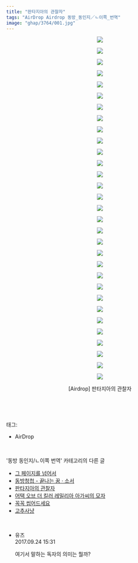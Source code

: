 ```yaml
---
title: "판타지아의 관찰자"
tags: "AirDrop Airdrop 동방_동인지／ㄴ이쪽_번역"
image: "ghap/3764/001.jpg"
---
```

<div class="article">
<p style="text-align: center; clear: none; float: none;"><img src="{{ site.nasurl }}/ghap/3764/001.jpg"/></p>
<p style="text-align: center; clear: none; float: none;"><img src="{{ site.nasurl }}/ghap/3764/002.jpg"/></p>
<p style="text-align: center; clear: none; float: none;"><img src="{{ site.nasurl }}/ghap/3764/003.jpg"/></p>
<p style="text-align: center; clear: none; float: none;"><img src="{{ site.nasurl }}/ghap/3764/004.jpg"/></p>
<p style="text-align: center; clear: none; float: none;"><img src="{{ site.nasurl }}/ghap/3764/005.jpg"/></p>
<p style="text-align: center; clear: none; float: none;"><img src="{{ site.nasurl }}/ghap/3764/006.jpg"/></p>
<p style="text-align: center; clear: none; float: none;"><img src="{{ site.nasurl }}/ghap/3764/007.jpg"/></p>
<p style="text-align: center; clear: none; float: none;"><img src="{{ site.nasurl }}/ghap/3764/008.jpg"/></p>
<p style="text-align: center; clear: none; float: none;"><img src="{{ site.nasurl }}/ghap/3764/009.jpg"/></p>
<p style="text-align: center; clear: none; float: none;"><img src="{{ site.nasurl }}/ghap/3764/010.jpg"/></p>
<p style="text-align: center; clear: none; float: none;"><img src="{{ site.nasurl }}/ghap/3764/011.jpg"/></p>
<p style="text-align: center; clear: none; float: none;"><img src="{{ site.nasurl }}/ghap/3764/012.jpg"/></p>
<p style="text-align: center; clear: none; float: none;"><img src="{{ site.nasurl }}/ghap/3764/013.jpg"/></p>
<p style="text-align: center; clear: none; float: none;"><img src="{{ site.nasurl }}/ghap/3764/014.jpg"/></p>
<p style="text-align: center; clear: none; float: none;"><img src="{{ site.nasurl }}/ghap/3764/015.jpg"/></p>
<p style="text-align: center; clear: none; float: none;"><img src="{{ site.nasurl }}/ghap/3764/016.jpg"/></p>
<p style="text-align: center; clear: none; float: none;"><img src="{{ site.nasurl }}/ghap/3764/017.jpg"/></p>
<p style="text-align: center; clear: none; float: none;"><img src="{{ site.nasurl }}/ghap/3764/018.jpg"/></p>
<p style="text-align: center; clear: none; float: none;"><img src="{{ site.nasurl }}/ghap/3764/019.jpg"/></p>
<p style="text-align: center; clear: none; float: none;"><img src="{{ site.nasurl }}/ghap/3764/020.jpg"/></p>
<p style="text-align: center; clear: none; float: none;"><img src="{{ site.nasurl }}/ghap/3764/021.jpg"/></p>
<p style="text-align: center; clear: none; float: none;"><img src="{{ site.nasurl }}/ghap/3764/022.jpg"/></p>
<p style="text-align: center; clear: none; float: none;"><img src="{{ site.nasurl }}/ghap/3764/023.jpg"/></p>
<p style="text-align: center; clear: none; float: none;"><img src="{{ site.nasurl }}/ghap/3764/024.jpg"/></p>
<p style="text-align: center; clear: none; float: none;"><img src="{{ site.nasurl }}/ghap/3764/025.jpg"/></p>
<p style="text-align: center; clear: none; float: none;"><img src="{{ site.nasurl }}/ghap/3764/026.jpg"/></p>
<p style="text-align: center; clear: none; float: none;"><img src="{{ site.nasurl }}/ghap/3764/027.jpg"/></p>
<p style="text-align: center; clear: none; float: none;"><img src="{{ site.nasurl }}/ghap/3764/028.jpg"/></p>
<p style="text-align: center; clear: none; float: none;"><img src="{{ site.nasurl }}/ghap/3764/029.jpg"/></p>
<p style="text-align: center; clear: none; float: none;"><img src="{{ site.nasurl }}/ghap/3764/030.jpg"/></p>
<p style="text-align: center; clear: none; float: none;"><img src="{{ site.nasurl }}/ghap/3764/031.jpg"/></p>
<p style="text-align: center; clear: none; float: none;">[Airdrop] 판타지아의 관찰자</p>
<p><br/></p>
</div><br/>
<div class="tagTrail">
<p>태그: </p>
<ul>
<li>AirDrop</li>
</ul>
</div><br/>
<div class="another">
<p>'동방 동인지/ㄴ이쪽 번역' 카테고리의 다른 글</p>
<ul>
<li><a href="/2017-10-01-ghap_3801">그 페이지를 넘어서</a></li>
<li><a href="/2017-09-28-ghap_3786">동방청첩 - 끝나는 꿈 · 소서</a></li>
<li><a href="/2017-09-24-ghap_3764">판타지아의 관찰자</a></li>
<li><a href="/2017-09-21-ghap_3763">어택 오브 더 킬러 레밀리아 아가씨의 모자</a></li>
<li><a href="/2017-09-21-ghap_3762">꼭꼭 씹어드세요</a></li>
<li><a href="/2017-09-15-ghap_3719">고추사냥</a></li>
</ul>
</div><br/>
<div class="cb_module cb_fluid">
<div class="cb_wrt cb_profile">
<div class="comment">
<ul>
<li class="cb_thumb_off" id="comment15089559">
<div class="cb_comment_area">
<div class="cb_info_area">
<div class="cb_section">
<span class="cb_nick_name">유즈</span>
</div>
<div class="cb_section">
<span class="cb_date">2017.09.24 15:31 </span>
</div>
</div>
<div class="cb_dsc_comment">
<p class="cb_dsc">
											여기서 말하는 독자의 의미는 뭘까?
										</p>
</div>
</div></li>
</ul>
</div>
</div><!-- commentList close -->
</div><br/>
